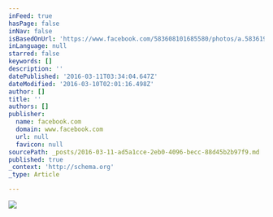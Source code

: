 ```yaml
---
inFeed: true
hasPage: false
inNav: false
isBasedOnUrl: 'https://www.facebook.com/583608101685580/photos/a.583619521684438.1073741827.583608101685580/583619378351119/?type=3&theater'
inLanguage: null
starred: false
keywords: []
description: ''
datePublished: '2016-03-11T03:34:04.647Z'
dateModified: '2016-03-10T02:01:16.498Z'
author: []
title: ''
authors: []
publisher:
  name: facebook.com
  domain: www.facebook.com
  url: null
  favicon: null
sourcePath: _posts/2016-03-11-ad5a1cce-2eb0-4096-becc-88d45b2b97f9.md
published: true
_context: 'http://schema.org'
_type: Article

---
```

![](https://scontent-ord1-1.xx.fbcdn.net/hphotos-prn2/v/t1.0-9/563665_583619378351119_963583374_n.jpg?oh=8cc3d310d84c5d3b5b7f294cc93437d9&oe=57519BF0)